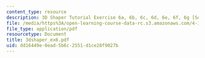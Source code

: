 ```yaml
---
content_type: resource
description: 3D Shaper Tutorial Exercise 6a, 6b, 6c, 6d, 6e, 6f, 6g [Solutions]
file: /media/https%3A/open-learning-course-data-rc.s3.amazonaws.com/4-184-architectural-design-workshops-computational-design-for-housing-spring-2002/dd16449e0ead5b6c2551d1ce28f9027b_3dshaper_ex6.pdf
file_type: application/pdf
resourcetype: Document
title: 3dshaper_ex6.pdf
uid: dd16449e-0ead-5b6c-2551-d1ce28f9027b
---
```


